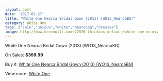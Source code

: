 ```yaml
---
layout: post
date: '2017-02-27'
title: "White One Nearca Bridal Gown (2013) (WO13_NearcaBG)"
category: White One
tags: ["sale","unique","white","nearcabg","dresses"]
image: http://www.benemulti.com/22576-thickbox_default/white-one-nearca-bridal-gown-2013-wo13nearcabg.jpg
---
```

White One Nearca Bridal Gown (2013) (WO13_NearcaBG)

On Sales: **$399.99**
<a href="https://www.benemulti.com/en/white-one/8526-white-one-nearca-bridal-gown-2013-wo13nearcabg.html"><amp-img layout="responsive" width="600" height="600" src="//www.benemulti.com/22576-thickbox_default/white-one-nearca-bridal-gown-2013-wo13nearcabg.jpg" alt="White One Nearca Bridal Gown (2013) (WO13_NearcaBG) 0" /></a>
<a href="https://www.benemulti.com/en/white-one/8526-white-one-nearca-bridal-gown-2013-wo13nearcabg.html"><amp-img layout="responsive" width="600" height="600" src="//www.benemulti.com/22578-thickbox_default/white-one-nearca-bridal-gown-2013-wo13nearcabg.jpg" alt="White One Nearca Bridal Gown (2013) (WO13_NearcaBG) 1" /></a>
<a href="https://www.benemulti.com/en/white-one/8526-white-one-nearca-bridal-gown-2013-wo13nearcabg.html"><amp-img layout="responsive" width="600" height="600" src="//www.benemulti.com/22577-thickbox_default/white-one-nearca-bridal-gown-2013-wo13nearcabg.jpg" alt="White One Nearca Bridal Gown (2013) (WO13_NearcaBG) 2" /></a>

Buy it: [White One Nearca Bridal Gown (2013) (WO13_NearcaBG)](https://www.benemulti.com/en/white-one/8526-white-one-nearca-bridal-gown-2013-wo13nearcabg.html "White One Nearca Bridal Gown (2013) (WO13_NearcaBG)")

View more: [White One](https://www.benemulti.com/en/73-white-one "White One")